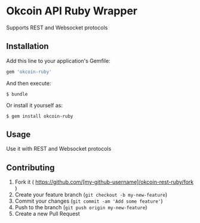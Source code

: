# Okcoin API Ruby Wrapper
Supports REST and Websocket protocols

## Installation

Add this line to your application's Gemfile:

```ruby
gem 'okcoin-ruby'
```

And then execute:

    $ bundle

Or install it yourself as:

    $ gem install okcoin-ruby

## Usage

Use it with REST and Websocket protocols

## Contributing

1. Fork it ( https://github.com/[my-github-username]/okcoin-rest-ruby/fork )
2. Create your feature branch (`git checkout -b my-new-feature`)
3. Commit your changes (`git commit -am 'Add some feature'`)
4. Push to the branch (`git push origin my-new-feature`)
5. Create a new Pull Request
